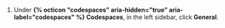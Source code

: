 1. Under **{% octicon "codespaces" aria-hidden="true" aria-label="codespaces" %} Codespaces**, in the left sidebar, click **General**.
